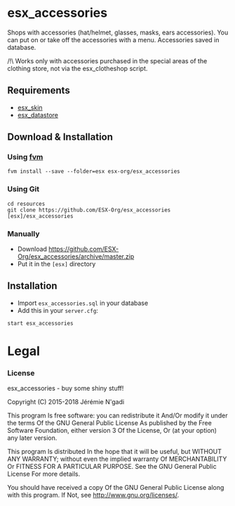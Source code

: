 # esx_accessories

Shops with accessories (hat/helmet, glasses, masks, ears accessories). You can put on or take off the accessories with a menu. Accessories saved in database.

/!\ Works only with accessories purchased in the special areas of the clothing store, not via the esx_clotheshop script.

## Requirements
- [esx_skin](https://github.com/ESX-Org/esx_skin)
- [esx_datastore](https://github.com/ESX-Org/esx_datastore)

## Download & Installation

### Using [fvm](https://github.com/qlaffont/fvm-installer)
```
fvm install --save --folder=esx esx-org/esx_accessories
```

### Using Git
```
cd resources
git clone https://github.com/ESX-Org/esx_accessories [esx]/esx_accessories
```

### Manually
- Download https://github.com/ESX-Org/esx_accessories/archive/master.zip
- Put it in the `[esx]` directory

## Installation
- Import `esx_accessories.sql` in your database
- Add this in your `server.cfg`:

```
start esx_accessories
```

# Legal
### License
esx_accessories - buy some shiny stuff!

Copyright (C) 2015-2018 Jérémie N'gadi

This program Is free software: you can redistribute it And/Or modify it under the terms Of the GNU General Public License As published by the Free Software Foundation, either version 3 Of the License, Or (at your option) any later version.

This program Is distributed In the hope that it will be useful, but WITHOUT ANY WARRANTY; without even the implied warranty Of MERCHANTABILITY Or FITNESS FOR A PARTICULAR PURPOSE. See the GNU General Public License For more details.

You should have received a copy Of the GNU General Public License along with this program. If Not, see http://www.gnu.org/licenses/.
